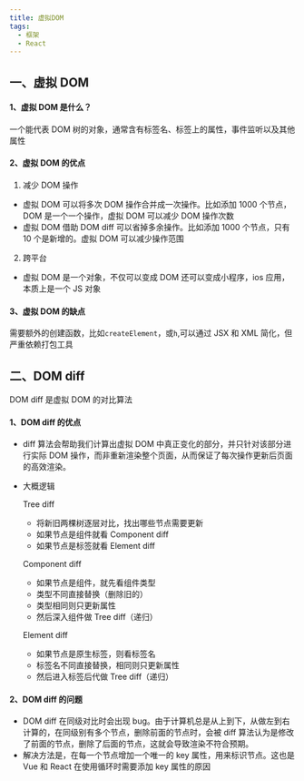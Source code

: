 ```yaml
---
title: 虚拟DOM
tags:
  - 框架
  - React
---
```


## 一、虚拟 DOM

#### 1、虚拟 DOM 是什么？

一个能代表 DOM 树的对象，通常含有标签名、标签上的属性，事件监听以及其他属性

<!-- more -->

#### 2、虚拟 DOM 的优点

1. 减少 DOM 操作

- 虚拟 DOM 可以将多次 DOM 操作合并成一次操作。比如添加 1000 个节点，DOM 是一个一个操作，虚拟 DOM 可以减少 DOM 操作次数
- 虚拟 DOM 借助 DOM diff 可以省掉多余操作。比如添加 1000 个节点，只有 10 个是新增的。虚拟 DOM 可以减少操作范围

2. 跨平台

- 虚拟 DOM 是一个对象，不仅可以变成 DOM 还可以变成小程序，ios 应用，本质上是一个 JS 对象

#### 3、虚拟 DOM 的缺点

需要额外的创建函数，比如`createElement`，或`h`,可以通过 JSX 和 XML 简化，但严重依赖打包工具

## 二、DOM diff

DOM diff 是虚拟 DOM 的对比算法

#### 1、DOM diff 的优点

- diff 算法会帮助我们计算出虚拟 DOM 中真正变化的部分，并只针对该部分进行实际 DOM 操作，而非重新渲染整个页面，从而保证了每次操作更新后页面的高效渲染。
- 大概逻辑

  Tree diff

  - 将新旧两棵树逐层对比，找出哪些节点需要更新
  - 如果节点是组件就看 Component diff
  - 如果节点是标签就看 Element diff

  Component diff

  - 如果节点是组件，就先看组件类型
  - 类型不同直接替换（删除旧的）
  - 类型相同则只更新属性
  - 然后深入组件做 Tree diff（递归）

  Element diff

  - 如果节点是原生标签，则看标签名
  - 标签名不同直接替换，相同则只更新属性
  - 然后进入标签后代做 Tree diff（递归）

#### 2、DOM diff 的问题

- DOM diff 在同级对比时会出现 bug。由于计算机总是从上到下，从做左到右计算的，在同级别有多个节点，删除前面的节点时，会被 diff 算法认为是修改了前面的节点，删除了后面的节点，这就会导致渲染不符合预期。
- 解决方法是，在每一个节点增加一个唯一的 key 属性，用来标识节点。这也是 Vue 和 React 在使用循环时需要添加 key 属性的原因
